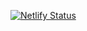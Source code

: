 [![Netlify Status](https://api.netlify.com/api/v1/badges/f74f19c1-90cd-4b63-bd9b-3ea8ac981b1d/deploy-status)](https://app.netlify.com/sites/brokenbraids-test/deploys)
